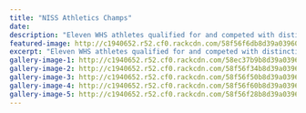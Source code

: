 ```yaml
---
title: "NISS Athletics Champs"
date: 
description: "Eleven WHS athletes qualified for and competed with distinction at last weekendâ€™s North Island secondary school athletics on 8 & 9 April in Inglewood."
featured-image: http://c1940652.r52.cf0.rackcdn.com/58f56f6db8d39a039600050a/team-shot.jpg
excerpt: "Eleven WHS athletes qualified for and competed with distinction at last weekendâ€™s North Island secondary school athletics on 8 & 9 April in Inglewood."
gallery-image-1: http://c1940652.r52.cf0.rackcdn.com/58ec37b9b8d39a0396000262/NISS-Champs-in-Inglewood-8-April-2017.jpg
gallery-image-2: http://c1940652.r52.cf0.rackcdn.com/58f56f34b8d39a0396000502/Rebecca-baker-running.jpg
gallery-image-3: http://c1940652.r52.cf0.rackcdn.com/58f56f50b8d39a0396000506/Sophie-Andrews-2.jpg
gallery-image-4: http://c1940652.r52.cf0.rackcdn.com/58f56f60b8d39a0396000508/Sophie-Andrews.jpg
gallery-image-5: http://c1940652.r52.cf0.rackcdn.com/58f56f28b8d39a0396000500/boy-running.jpg
---
```

